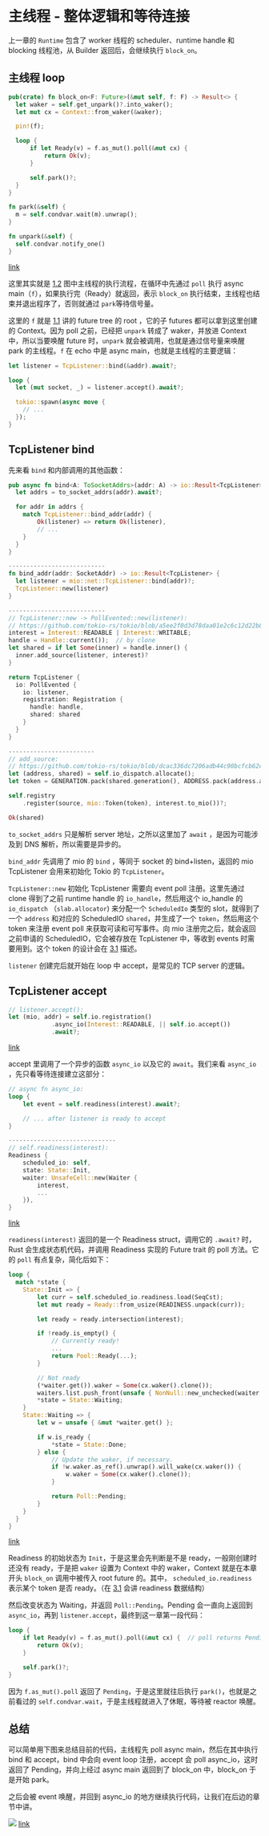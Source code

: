 # 主线程 - 整体逻辑和等待连接

上一章的 `Runtime` 包含了 worker 线程的 scheduler、runtime handle 和 blocking 线程池，从 Builder 返回后，会继续执行 `block_on`。

## 主线程 loop

```rust
pub(crate) fn block_on<F: Future>(&mut self, f: F) -> Result<> {
  let waker = self.get_unpark()?.into_waker();
  let mut cx = Context::from_waker(&waker);

  pin!(f);

  loop {
      if let Ready(v) = f.as_mut().poll(&mut cx) {
          return Ok(v);
      }

      self.park()?;
  }
}

fn park(&self) {
  m = self.condvar.wait(m).unwrap();
}

fn unpark(&self) {
  self.condvar.notify_one()
}
```
[link](https://github.com/tokio-rs/tokio/blob/a5ee2f0d3d78daa01e2c6c12d22b82474dc5c32a/tokio/src/park/thread.rs#L257)

这里其实就是 [1.2](./01_intro_tokio.md) 图中主线程的执行流程，在循环中先通过 `poll` 执行 async main（`f`），如果执行完（Ready）就返回，表示 `block_on` 执行结束，主线程也结束并退出程序了，否则就通过 `park`等待信号量。

这里的 `f` 就是 [1.1](./01_intro_async.md) 讲的 future tree 的 root ，它的子 futures 都可以拿到这里创建的 Context。因为 poll 之前，已经把 `unpark` 转成了 waker，并放进 Context 中，所以当要唤醒 future 时，`unpark` 就会被调用，也就是通过信号量来唤醒 park 的主线程。`f` 在 echo 中是 async main，也就是主线程的主要逻辑：

```rust
let listener = TcpListener::bind(&addr).await?;

loop {
  let (mut socket, _) = listener.accept().await?;

  tokio::spawn(async move {
    // ...
  });
}
```

## TcpListener bind

先来看 `bind` 和内部调用的其他函数：

```rust
pub async fn bind<A: ToSocketAddrs>(addr: A) -> io::Result<TcpListener> {
  let addrs = to_socket_addrs(addr).await?;

  for addr in addrs {
    match TcpListener::bind_addr(addr) {
        Ok(listener) => return Ok(listener),
        // ...
    }
  }
}

---------------------------
fn bind_addr(addr: SocketAddr) -> io::Result<TcpListener> {
  let listener = mio::net::TcpListener::bind(addr)?;
  TcpListener::new(listener)
}

---------------------------
// TcpListener::new -> PollEvented::new(listener):
// https://github.com/tokio-rs/tokio/blob/a5ee2f0d3d78daa01e2c6c12d22b82474dc5c32a/tokio/src/net/tcp/listener.rs#L265
interest = Interest::READABLE | Interest::WRITABLE;
handle = Handle::current());  // by clone
let shared = if let Some(inner) = handle.inner() {
  inner.add_source(listener, interest)?
}

return TcpListener {
  io: PollEvented {
    io: listener,
    registration: Registration {
      handle: handle,
      shared: shared
    }
  }
}

------------------------
// add_source:
// https://github.com/tokio-rs/tokio/blob/dcac336dc7206adb44c90bcfcb62cd11755a0ba1/tokio/src/io/driver/mod.rs#L320
let (address, shared) = self.io_dispatch.allocate();
let token = GENERATION.pack(shared.generation(), ADDRESS.pack(address.as_usize(), 0));

self.registry
    .register(source, mio::Token(token), interest.to_mio())?;

Ok(shared)
```

`to_socket_addrs` 只是解析 server 地址，之所以这里加了 `await` ，是因为可能涉及到 DNS 解析，所以需要是异步的。

`bind_addr` 先调用了 mio 的 `bind` ，等同于 socket 的 bind+listen，返回的 mio TcpListener 会用来初始化 Tokio 的 `TcpListener`。

`TcpListener::new` 初始化 TcpListener 需要向 event poll 注册。这里先通过 clone 得到了之前 runtime handle 的 `io_handle`，然后用这个 io_handle 的 `io_dispatch` （`slab.allocator`) 来分配一个 `ScheduledIo` 类型的 slot，就得到了一个 `address` 和对应的 ScheduledIO `shared`，并生成了一个 `token`，然后用这个 token 来注册 event poll 来获取可读和可写事件。向 mio 注册完之后，就会返回之前申请的 ScheduledIO，它会被存放在 TcpListener 中，等收到 events 时需要用到。这个 token 的设计会在 [3.1](./03_slab_token_readiness.md) 描述。

`listener` 创建完后就开始在 loop 中 accept，是常见的 TCP server 的逻辑。

## TcpListener accept

```rust
// listener.accept():
let (mio, addr) = self.io.registration()
            .async_io(Interest::READABLE, || self.io.accept())
            .await?;
```
[link](https://github.com/tokio-rs/tokio/blob/a5ee2f0d3d78daa01e2c6c12d22b82474dc5c32a/tokio/src/net/tcp/listener.rs#L149)

accept 里调用了一个异步的函数 `async_io` 以及它的 `await`。我们来看 `async_io` ，先只看等待连接建立这部分：

```rust
// async fn async_io:
loop {
    let event = self.readiness(interest).await?;

    // ... after listener is ready to accept
}

------------------------------
// self.readiness(interest):
Readiness {
    scheduled_io: self,
    state: State::Init,
    waiter: UnsafeCell::new(Waiter {
        interest,
        ...
    }),
}
```
[link](https://github.com/tokio-rs/tokio/blob/a5ee2f0d3d78daa01e2c6c12d22b82474dc5c32a/tokio/src/io/driver/registration.rs#L248)

`readiness(interest)` 返回的是一个 Readiness struct，调用它的 `.await?` 时，Rust 会生成状态机代码，并调用 Readiness 实现的 Future trait 的 poll 方法。它的 `poll` 有点复杂，简化后如下：

```rust
loop {
  match *state {
    State::Init => {
        let curr = self.scheduled_io.readiness.load(SeqCst);
        let mut ready = Ready::from_usize(READINESS.unpack(curr));

        let ready = ready.intersection(interest);

        if !ready.is_empty() {
            // Currently ready!
            ...
            return Pool::Ready(...);
        }

        // Not ready
        (*waiter.get()).waker = Some(cx.waker().clone());
        waiters.list.push_front(unsafe { NonNull::new_unchecked(waiter.get()) });
        *state = State::Waiting;
    }
    State::Waiting => {
        let w = unsafe { &mut *waiter.get() };

        if w.is_ready {
            *state = State::Done;
        } else {
            // Update the waker, if necessary.
            if !w.waker.as_ref().unwrap().will_wake(cx.waker()) {
                w.waker = Some(cx.waker().clone());
            }

            return Poll::Pending;
        }
    }
  }
}
```
[link](https://github.com/tokio-rs/tokio/blob/a5ee2f0d3d78daa01e2c6c12d22b82474dc5c32a/tokio/src/io/driver/scheduled_io.rs#L423)

Readiness 的初始状态为 `Init`，于是这里会先判断是不是 ready，一般刚创建时还没有 ready，于是把 `waker` 设置为 Context 中的 waker，Context 就是在本章开头 `block_on` 调用中被传入 root future 的。其中， `scheduled_io.readiness` 表示某个  token 是否 ready。（在 [3.1](./03_slab_token_readiness.md) 会讲 readiness 数据结构）

然后改变状态为 Waiting，并返回 `Poll::Pending`。Pending 会一直向上返回到 `async_io`，再到 `listener.accept`，最终到这一章第一段代码：

```rust
loop {
    if let Ready(v) = f.as_mut().poll(&mut cx) {  // poll returns Pending
        return Ok(v);
    }

    self.park()?;
}
```

因为 `f.as_mut().poll` 返回了 `Pending`，于是这里就往后执行 `park()`，也就是之前看过的 `self.condvar.wait`，于是主线程就进入了休眠，等待被 reactor 唤醒。

## 总结

可以简单用下图来总结目前的代码，主线程先 poll async main，然后在其中执行 bind 和 accept，bind 中会向 event loop 注册，accept 会 poll async_io，这时返回了 Pending，并向上经过 async main 返回到了 block_on 中，block_on 于是开始 park。

之后会被 event 唤醒，并回到 async_io 的地方继续执行代码，让我们在后边的章节中讲。

![](./assets/02_main_1.png)
[link](https://excalidraw.com/#json=5447525397954560,CMZtdGlx2p_gDAownksCwQ)
